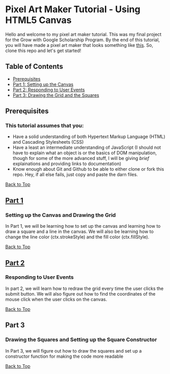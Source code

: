 # Pixel Art Maker Tutorial - Using HTML5 Canvas

Hello and welcome to my  pixel art maker tutorial. This was my final project for the Grow with Google Scholarship Program. By the end of this tutorial, you will have made a pixel art maker that looks something like [this](https://arhillis.github.io/pixelArt.html). So, clone this repo and let's get started!

## Table of Contents

* [Prerequisites](#prerequisites)
* [Part 1: Setting up the Canvas](#part-1)
* [Part 2: Responding to User Events](#part-2)
* [Part 3: Drawing the Grid and the Squares](#part-3)

## Prerequisites
### This tutorial assumes that you:

* Have a solid understanding of both Hypertext Markup Language (HTML) and Cascading Stylesheets (CSS)
* Have a least an intermediate understanding of JavaScript (I should not have to explain what an object is or the basics of DOM manipulation, though for some of the more advanced stuff, I will be giving _brief_ explainations and providing links to documentation)
* Know enough about Git and Github to be able to either clone or fork this repo. Hey, if all else fails, just copy and paste the darn files.

[Back to Top](#table-of-contents)

## [Part 1](Part1/part1.md)
### Setting up the Canvas and Drawing the Grid

In Part 1, we will be learning how to set up the canvas and learning how to draw a square and a line in the canvas. We will also be learning how to change the line color (ctx.strokeStyle) and the fill color (ctx.fillStyle).

[Back to Top](#table-of-contents)

## [Part 2](Part2/part2.md)
### Responding to  User Events
In part 2, we will learn how to redraw the grid every time the user clicks the submit button. We will also figure out how to find the coordinates of the mouse click when the user clicks on the canvas.

[Back to Top](#table-of-contents)

## Part 3
### Drawing the Squares and Setting up the Square Constructor

In Part 3, we will figure out how to draw the squares and set up a constructor function for making the code more readable

[Back to Top](#table-of-contents)

